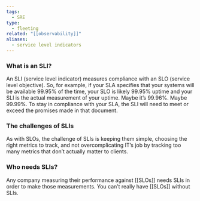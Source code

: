 ```yaml
---
tags:
  - SRE
type:
  - fleeting
related: "[[observability]]"
aliases:
  - service level indicators
---
```

### What is an SLI?

An SLI (service level indicator) measures compliance with an SLO (service level objective). So, for example, if your SLA specifies that your systems will be available 99.95% of the time, your SLO is likely 99.95% uptime and your SLI is the actual measurement of your uptime. Maybe it’s 99.96%. Maybe 99.99%. To stay in compliance with your SLA, the SLI will need to meet or exceed the promises made in that document.

### The challenges of SLIs

As with SLOs, the challenge of SLIs is keeping them simple, choosing the right metrics to track, and not overcomplicating IT’s job by tracking too many metrics that don’t actually matter to clients.

### Who needs SLIs?
Any company measuring their performance against [[SLOs]] needs SLIs in order to make those measurements. You can’t really have [[SLOs]] without SLIs.

